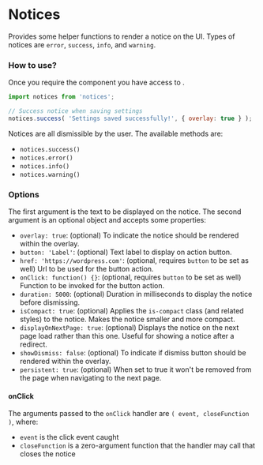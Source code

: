 # Notices

Provides some helper functions to render a notice on the UI. Types of notices are `error`, `success`, `info`, and `warning`.

### How to use?

Once you require the component you have access to .

```javascript
import notices from 'notices';

// Success notice when saving settings
notices.success( 'Settings saved successfully!', { overlay: true } );
```

Notices are all dismissible by the user. The available methods are:

- `notices.success()`
- `notices.error()`
- `notices.info()`
- `notices.warning()`

### Options

The first argument is the text to be displayed on the notice. The second argument is an optional object and accepts some properties:

- `overlay: true`: (optional) To indicate the notice should be rendered within the overlay.
- `button: 'Label'`: (optional) Text label to display on action button.
- `href: 'https://wordpress.com'`: (optional, requires `button` to be set as well) Url to be used for the button action.
- `onClick: function() {}`: (optional, requires `button` to be set as well) Function to be invoked for the button action.
- `duration: 5000`: (optional) Duration in milliseconds to display the notice before dismissing.
- `isCompact: true`: (optional) Applies the `is-compact` class (and related styles) to the notice. Makes the notice smaller and more compact.
- `displayOnNextPage: true`: (optional) Displays the notice on the next page load rather than this one. Useful for showing a notice after a redirect.
- `showDismiss: false`: (optional) To indicate if dismiss button should be rendered within the overlay.
- `persistent: true`: (optional) When set to true it won't be removed from the page when navigating to the next page.

#### onClick

The arguments passed to the `onClick` handler are `( event, closeFunction )`, where:

- `event` is the click event caught
- `closeFunction` is a zero-argument function that the handler may call that closes the notice
